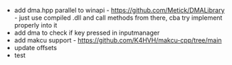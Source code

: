 
- add dma.hpp parallel to winapi - https://github.com/Metick/DMALibrary - just use compiled .dll and call methods from there, cba try implement properly into it
- add dma to check if key pressed in inputmanager
- add makcu support - https://github.com/K4HVH/makcu-cpp/tree/main
- update offsets
- test
